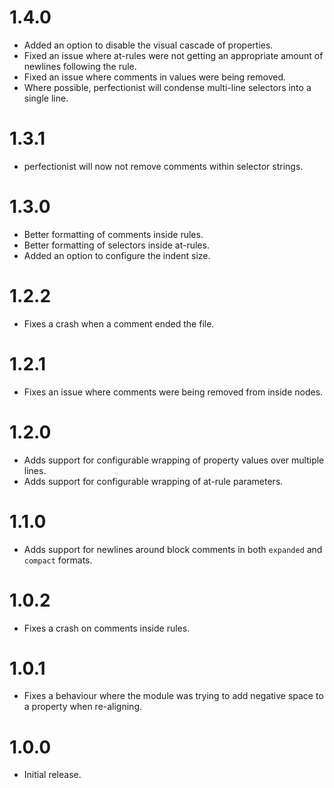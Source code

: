 # 1.4.0

* Added an option to disable the visual cascade of properties.
* Fixed an issue where at-rules were not getting an appropriate amount of
  newlines following the rule.
* Fixed an issue where comments in values were being removed.
* Where possible, perfectionist will condense multi-line selectors into
  a single line.

# 1.3.1

* perfectionist will now not remove comments within selector strings.

# 1.3.0

* Better formatting of comments inside rules.
* Better formatting of selectors inside at-rules.
* Added an option to configure the indent size.

# 1.2.2

* Fixes a crash when a comment ended the file.

# 1.2.1

* Fixes an issue where comments were being removed from inside nodes.

# 1.2.0

* Adds support for configurable wrapping of property values over multiple lines.
* Adds support for configurable wrapping of at-rule parameters.

# 1.1.0

* Adds support for newlines around block comments in both `expanded` and
  `compact` formats.

# 1.0.2

* Fixes a crash on comments inside rules.

# 1.0.1

* Fixes a behaviour where the module was trying to add negative space to a
  property when re-aligning.

# 1.0.0

* Initial release.
